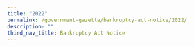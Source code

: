```yaml
---
title: "2022"
permalink: /government-gazette/bankruptcy-act-notice/2022/
description: ""
third_nav_title: Bankruptcy Act Notice
---
```

